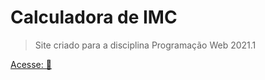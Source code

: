 # Calculadora de IMC 
> Site criado para a disciplina Programação Web 2021.1 

[Acesse: 🔗](https://estefaneluz.github.io/calculadoraIMC/)
